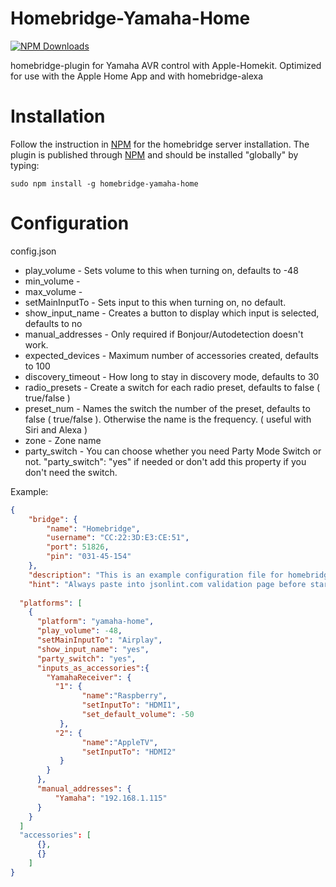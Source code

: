 # Homebridge-Yamaha-Home

[![NPM Downloads](https://img.shields.io/npm/dm/homebridge-yamaha-home.svg?style=flat)](https://npmjs.org/package/homebridge-yamaha-home)


homebridge-plugin for Yamaha AVR control with Apple-Homekit.  Optimized for use with the Apple Home App and with homebridge-alexa

# Installation

Follow the instruction in [NPM](https://www.npmjs.com/package/homebridge) for the homebridge server installation. The plugin is published through [NPM](https://www.npmjs.com/package/homebridge-yamaha) and should be installed "globally" by typing:

```
sudo npm install -g homebridge-yamaha-home
```

# Configuration

config.json

- play_volume - Sets volume to this when turning on, defaults to -48
- min_volume -
- max_volume -
- setMainInputTo - Sets input to this when turning on, no default.
- show_input_name - Creates a button to display which input is selected, defaults to no
- manual_addresses - Only required if Bonjour/Autodetection doesn't work.
- expected_devices - Maximum number of accessories created, defaults to 100
- discovery_timeout - How long to stay in discovery mode, defaults to 30
- radio_presets - Create a switch for each radio preset, defaults to false ( true/false )
- preset_num - Names the switch the number of the preset, defaults to false ( true/false ). Otherwise the name is the frequency. ( useful with Siri and Alexa )
- zone - Zone name
- party_switch - You can choose whether you need Party Mode Switch or not. "party_switch": "yes" if needed or don't add this property if you don't need the switch.

Example:

```json
{
    "bridge": {
        "name": "Homebridge",
        "username": "CC:22:3D:E3:CE:51",
        "port": 51826,
        "pin": "031-45-154"
    },
    "description": "This is an example configuration file for homebridge plugin for yamaha AVR",
    "hint": "Always paste into jsonlint.com validation page before starting your homebridge, saves a lot of frustration",
    
  "platforms": [
    {
      "platform": "yamaha-home",
      "play_volume": -48,
      "setMainInputTo": "Airplay",
      "show_input_name": "yes",
      "party_switch": "yes",
      "inputs_as_accessories":{
        "YamahaReceiver": {
          "1": {
                "name":"Raspberry",
                "setInputTo": "HDMI1",
                "set_default_volume": -50
           },
          "2": {
                "name":"AppleTV",
                "setInputTo": "HDMI2"
           }
        }
      },
      "manual_addresses": {
          "Yamaha": "192.168.1.115"
      }
    }
  ]
  "accessories": [
      {},
      {}
    ]
}
```
